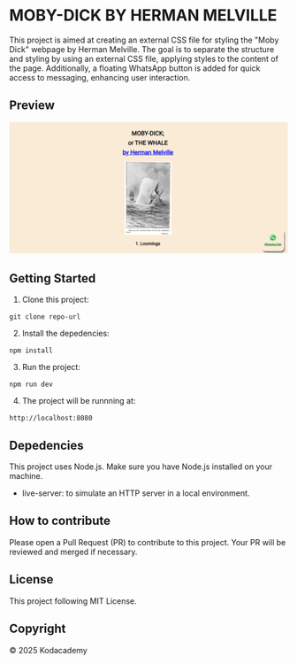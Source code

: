 # MOBY-DICK BY HERMAN MELVILLE

This project is aimed at creating an external CSS file for styling the "Moby Dick" webpage by Herman Melville. The goal is to separate the structure and styling by using an external CSS file, applying styles to the content of the page. Additionally, a floating WhatsApp button is added for quick access to messaging, enhancing user interaction.

## Preview
![Preview](/image.png)

## Getting Started
1. Clone this project:
```
git clone repo-url
```

2. Install the depedencies:
```
npm install
```

3. Run the project:
```
npm run dev
```

4. The project will be runnning at:
``` 
http://localhost:8080
```

## Depedencies

This project uses Node.js. Make sure you have Node.js installed on your machine.

- live-server: to simulate an HTTP server in a local environment.

## How to contribute

Please open a Pull Request (PR) to contribute to this project.
Your PR will be reviewed and merged if necessary.

## License

This project following MIT License.

## Copyright
&copy; 2025 Kodacademy


